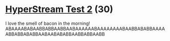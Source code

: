 # [HyperStream Test 2](https://ctflearn.com/challenge/443) (30)
I love the smell of bacon in the morning! ABAAAABABAABBABBAABBAABAAAAAABAAAAAAAABAABBABABBAAAAABBABBABABBAABAABABABBAABBABBAABB
